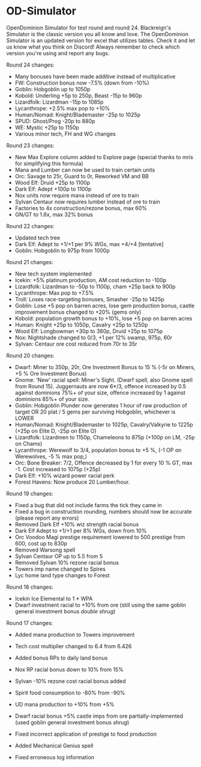 # OD-Simulator

OpenDominion Simulator for test round and round 24. Blackreign's Simulator is the classic version you all know and love. The OpenDominion Simulator is an updated version for excel that utilizes tables. Check it and let us know what you think on Discord! Always remember to check which version you're using and report any bugs.

Round 24 changes:
* Many bonuses have been made additive instead of multiplicative
* FW: Construction bonus now -7.5% (down from -10%)
* Goblin: Hobgoblin up to 1050p
* Kobold: Underling +5p to 250p, Beast -15p to 960p
* Lizardfolk: Lizardman -15p to 1085p
* Lycanthrope: +2.5% max pop to +10%
* Human/Nomad: Knight/Blademaster -25p to 1025p
* SPUD: Ghost/Prog -20p to 880p
* WE: Mystic +25p to 1150p
* Various minor tech, FH and WG changes

Round 23 changes:
* New Max Explore column added to Explore page (special thanks to mris for simplifying this formula)
* Mana and Lumber can now be used to train certain units
* Orc: Savage to 25r, Guard to 0r, Reworked VM and BB
* Wood Elf: Druid +25p to 1100p
* Dark Elf: Adept +100p to 1100p
* Nox units now require mana instead of ore to train
* Sylvan Centaur now requires lumber instead of ore to train
* Factories to 4x construction/rezone bonus, max 60%
* GN/GT to 1.6x, max 32% bonus

Round 22 changes:
* Updated tech tree
* Dark Elf: Adept to +1/+1 per 9% WGs, max +4/+4 [tentative]
* Goblin: Hobgoblin to 975p from 1000p

Round 21 changes:
* New tech system implemented
* Icekin: +5% platinum production, AM cost reduction to -100p
* Lizardfolk: Lizardman to -50p to 1100p, cham +25p back to 900p
* Lycanthrope: Max pop to +7.5%
* Troll: Loses race-targeting bonuses, Smasher -25p to 1425p
* Goblin: Lose +5 pop on barren acres, lose gem production bonus, castle improvement bonus changed to +20% (gems only)
* Kobold: population growth bonus to +10%, lose +5 pop on barren acres
* Human: Knight +25p to 1050p, Cavalry +25p to 1250p
* Wood Elf: Longbowman +30p to 380p, Druid +25p to 1075p
* Nox: Nightshade changed to 0/3, +1 per 12% swamp, 975p, 60r
* Sylvan: Centaur ore cost reduced from 70r to 35r

Round 20 changes:
* Dwarf: Miner to 350p, 20r, Ore Investment Bonus to 15 % (-5r on Miners, +5 % Ore Investment Bonus)
* Gnome: 'New' racial spell: Miner's Sight. (Dwarf spell, also Gnome spell from Round 15). Juggernauts are now 6*/3, offence increased by 0.5 against dominions 75%+ of your size, offence increased by 1 against dominions 85%+ of your size.
* Goblin: Hobgoblin Plunder now generates 1 hour of raw production of target OR 20 plat / 5 gems per surviving Hobgoblin, whichever is LOWER
* Human/Nomad: Knight/Blademaster to 1025p, Cavalry/Valkyrie to 1225p (+25p on Elite D, -25p on Elite O)
* Lizardfolk: Lizardmen to 1150p, Chameleons to 875p (+100p on LM, -25p on Chams)
* Lycanthrope: Werewolf to 3/4, population bonus to +5 %, (-1 OP on Werewolves, -5 % max pop,)
* Orc: Bone Breaker: 7/2, Offence decreased by 1 for every 10 % GT, max -1.  Cost increased to 1075p (+25p)
* Dark Elf: +10% wizard power racial perk
* Forest Havens: Now produce 20 Lumber/hour.

Round 19 changes:
* Fixed a bug that did not include farms the tick they came in
* Fixed a bug in construction rounding, numbers should now be accurate (please report any errors)
* Removed Dark Elf +10% wiz strength racial bonus
* Dark Elf Adept to +1/+1 per 8% WGs, down from 10%
* Orc Voodoo Magi prestige requirement lowered to 500 prestige from 600, cost up to 830p
* Removed Warsong spell
* Sylvan Centaur OP up to 5.5 from 5
* Removed Sylvan 10% rezone racial bonus
* Towers imp name changed to Spires
* Lyc home land type changes to Forest

Round 18 changes:
* Icekin Ice Elemental to 1 * WPA
* Dwarf investment racial to +10% from ore (still using the same goblin general investment bonus *double shrug*)

Round 17 changes:
* Added mana production to Towers improvement
* Tech cost multiplier changed to 6.4 from 6.426
* Added bonus RPs to daily land bonus
* Nox RP racial bonus down to 10% from 15%
* Sylvan -10% rezone cost racial bonus added
* Spirit food consumption to -80% from -90%
* UD mana production to +10% from +5%
* Dwarf racial bonus +5% castle imps from ore partially-implemented (used goblin general investment bonus *shrug*)

* Fixed incorrect application of prestige to food production
* Added Mechanical Genius spell
* Fixed erroneous log information
